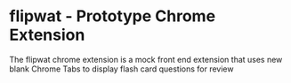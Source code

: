 # flipwat - Prototype Chrome Extension

The flipwat chrome extension is a mock front end extension that uses new blank Chrome Tabs to display flash card questions for review
